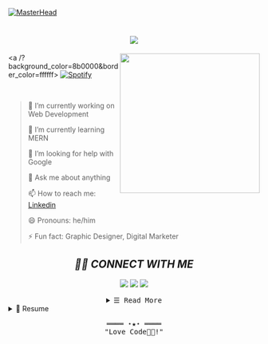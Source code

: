 [![MasterHead](https://mir-s3-cdn-cf.behance.net/project_modules/max_1200/54b6c068097599.5b50bca476b9b.gif)](https://WajahatMasood.io)
<h1 align="center">
    <img src="https://readme-typing-svg.herokuapp.com/?lines=HELLO+People!+👋;Wajaht+Masood+Here....;Welcome+TO+My+Github!&center=true&size=30"> 
  </a>
</h1>
<img align='right' src="https://media.giphy.com/media/M9gbBd9nbDrOTu1Mqx/giphy.gif" width="280">

<!-- [<img align="center" src="https://github-spotify-ahmednibras.vercel.app/api/spotify" alt="Mingo Spotify" width="350" />](https://open.spotify.com/user/31ostlzyi4ydkljjoftd5pnjzwde?si=85afbc7e2bdc439b)  -->


<a /?background_color=8b0000&border_color=ffffff>
[![Spotify](https://novatorem-wheat-delta.vercel.app/api/spotify)](https://open.spotify.com/playlist/37i9dQZF1DX5Vy6DFOcx00)
</a>

</br>



> 🔭 I’m currently working on Web Development
 > 
> 🌱 I’m currently learning MERN
 >
> 🤔 I’m looking for help with Google
 >
> 💬 Ask me about anything
 >
> 📫 How to reach me: [Linkedin](https://www.linkedin.com/in/wajahat-masood-17933222a/)
 >
> 😄 Pronouns: he/him
 >
> ⚡ Fun fact: Graphic Designer, Digital Marketer

<h2 align="center"> 
 <i> 🤝🏻 CONNECT WITH ME</i>
</h2>
<p align="center">
<a href="https://www.linkedin.com/in/wajahat-masood-17933222a/"><img src="https://img.shields.io/badge/-Wajahat%20Masood-0077B5?style=flat&logo=Linkedin&logoColor=white"/></a>
<a href="mailto:wajahatmasood12@gmail.com"><img src="https://img.shields.io/badge/-wajahatmasood12@gmail.com-D14836?style=flat&logo=Gmail&logoColor=white"/></a>
<a href="https://www.instagram.com/wajahat_o_o_/"><img src="https://img.shields.io/badge/-@wajahat_o_o_-E4405F?style=flat&logo=Instagram&logoColor=white"/></a>
<!-- <a href="https://www.facebook.com/nibras25/"><img src="https://img.shields.io/badge/-@Nibras_Ahmed-1877F2?style=flat&logo=Facebook&logoColor=white"/></a> -->
</p>

<!-- <p align='center'>
  <a href="#"><img src="https://badges.pufler.dev/visits/ahmednibras/ahmednibras"></a> 
</p> -->

<details align="center">
    <summary> <samp>&#9776; Read More</samp></summary>
<h2 align="center"><i>💻 TECH HOUSE </i></h2>

<p align='center'>
  <table width="100">
    
  <tr>
    
  <td align='center' width="190">
  <img src="https://img.shields.io/badge/HTML5-E34F26?style=for-the-badge&logo=html5&logoColor=white"> 
  </td>
    
  <td align='center' width="190">
  <img src="https://img.shields.io/badge/HTML-239120?style=for-the-badge&logo=html5&logoColor=white"> 
  </td>
    
  <td align='center' width="190">
  <img src="https://img.shields.io/badge/CSS3-1572B6?style=for-the-badge&logo=css3&logoColor=white"> 
  </td>
    
  <td align='center' width="190">
  <img src="https://img.shields.io/badge/CSS-239120?&style=for-the-badge&logo=css3&logoColor=white"> 
  </td>
    
  <td align='center' width="190">
  <img src="https://img.shields.io/badge/Python-FFD43B?style=for-the-badge&logo=python&logoColor=darkgreen"> 
  </td>
    
  <td align='center' width="190">
  <img src="https://img.shields.io/badge/Python-3776AB?style=for-the-badge&logo=python&logoColor=white"> 
  </td>
    
  <td align='center' width="190">
  <img src="https://img.shields.io/badge/JavaScript-323330?style=for-the-badge&logo=javascript&logoColor=F7DF1E"> 
  </td>
    
<!--   <td align='center' width="190">                 
  <img src="https://img.shields.io/badge/Solidity-e6e6e6?style=for-the-badge&logo=solidity&logoColor=black"> 
  </td> -->
    
<!--   <td align='center' width="190">
  <img src="https://img.shields.io/badge/Java-ED8B00?style=for-the-badge&logo=java&logoColor=white"> 
  </td> -->
    
  </tr>
    
  <tr>
    
  <td align='center'>
  <img src="https://img.shields.io/badge/PHP-777BB4?style=for-the-badge&logo=php&logoColor=white"> 
  </td>
    
<!--   <td align='center'>
   <img src="https://img.shields.io/badge/TypeScript-007ACC?style=for-the-badge&logo=typescript&logoColor=white"> 
  </td>
     -->
  <td align='center'>
  <img src="https://img.shields.io/badge/Node.js-339933?style=for-the-badge&logo=nodedotjs&logoColor=white"> 
  </td>  
      
<!--   <td align='center'>
  <img src="https://img.shields.io/badge/Express.js-000000?style=for-the-badge&logo=express&logoColor=white"> 
  </td>   -->
        
<!--   <td align='center'>
  <img src="https://img.shields.io/badge/C-00599C?style=for-the-badge&logo=c&logoColor=white"> 
  </td>   
                 -->
  <td align='center'>
  <img src="https://img.shields.io/badge/C%2B%2B-00599C?style=for-the-badge&logo=c%2B%2B&logoColor=white"> 
  </td>   
            
            
<!--   <td align='center'>
  <img src="https://img.shields.io/badge/C%23-239120?style=for-the-badge&logo=c-sharp&logoColor=white"> 
  </td>   
               -->
  <td align='center'>
  <img src="https://img.shields.io/badge/MongoDB-4EA94B?style=for-the-badge&logo=mongodb&logoColor=white"> 
  </td>   
                
  <td align='center'>
  <img src="https://img.shields.io/badge/-ReactJs-61DAFB?logo=react&logoColor=white&style=flat">
  </td>   
    
  </tr>
    
  </p>
   
  </table>
   
   
  <h2 align="center"><i>💻 MY WORKSPACE</i></h2>
  <p align='center'>
  
  <img src="https://img.shields.io/badge/windows-%230078D6.svg?&style=for-the-badge&logo=windows&logoColor=white" />
  <img src="https://img.shields.io/badge/ntel(R)%20Core(TM)%20i5-4300U%20CPU%20@%201.90GHz%20%20%202.50%20GHz-ED1C24?style=for-the-badge&logo=amd&logoColor=white" />
  <img src="https://img.shields.io/badge/RAM-8GB-%230071C5.svg?&style=for-the-badge&logoColor=white" />
  <img src="https://img.shields.io/badge/Intel-Graphic-%2376B900.svg?&style=for-the-badge&logo=nvidia&logoColor=white" />
</p>



<h2 align="center"><i>⚡ GITHUB STATS</i></h2>
<p align="center">
  
<!--   <img align="center" alt="Wajahat Github Stats" src="https://github-readme-stats-ahmednibras.vercel.app/api?username=ahmednibras&show_icons=true&hide_border= true&theme=tokyonight" /> -->
    
<!--   <p><img align="left" src="https://github-readme-stats.vercel.app/api/top-langs?username=wajahatmasood&show_icons=true&locale=en&layout=compact" alt="wajahatmasood" /></p> -->

<p>&nbsp;<img align="center" src="https://github-readme-stats.vercel.app/api?username=wajahatmasood&show_icons=true&locale=en" alt="wajahatmasood" /></p>

<p><img align="center" src="https://github-readme-streak-stats.herokuapp.com/?user=wajahatmasood&" alt="wajahatmasood" /></p>

 </p>
 
 </details>
 <details>
  <summary>📃 Resume</summary>
 
## Education

- 📖 **Software Engineering**\
📆 2019 - current\
📍 **COMSATS University Islamabad (CUI)** - Pakistan

## Experience


- 👨‍💻 **Web Development**\
📆 2021 - moment\
📍 **COMSATS University Islamabad** , pakistan
  
- 👨‍💻 **Digital Marketing**\
📆 2021 - moment\
📍 **Fiverr
  
- 👨‍💻 **POF Internship**\
  CodeIgniter
📆 july-2022 - Aug-2022\
📍 **POF
  


<img align="right" src="https://img.shields.io/badge/(My)SQL-4479A1?" />
<img align="right" src="https://img.shields.io/badge/PHP(CodeIgniter)-777BB4?logo=php&logoColor=white" />
<img align="right" src="https://img.shields.io/badge/Python-3776AB?logo=python&logoColor=white" />
<img align="right" src="https://img.shields.io/badge/Java-239120?" />
  <img align="right" src="https://img.shields.io/badge/MongoDB-239120?" />
<img align="right" src="https://img.shields.io/badge/C++-00599C?logo=c%2B%2B&logoColor=white" />
<img align="right" src="https://img.shields.io/badge/React-A8B9CC?logo=c&logoColor=white" />

**Programming**

<img align="right" src="https://img.shields.io/badge/Ubuntu-E95420?logo=ubuntu&logoColor=white" />
<img align="right" src="https://img.shields.io/badge/Windows-0078D6?logo=windows&logoColor=white" />

**Operating Systems**




 </details>


 
  [twitter]: https://twitter.com/Nibras80624930
  [reddit]: https://www.reddit.com/user/Nibras_Ahmed
  [facebook]: https://www.facebook.com/nibras25/
  [instagram]: https://www.instagram.com/nibras.ahmed.1/
  [youtube]: https://www.youtube.com/c/MINGO07
  [linkedin]: https://www.linkedin.com/in/nibras-ahmed-9031b2201/
  
  
  <!-- Footer -->
<samp>
    <p align="center">
        ════ ⋆★⋆ ════
        <br>
        "Love Code👨‍💻!"
    </p>
</samp>
